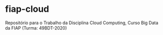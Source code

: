 # fiap-cloud
Repositório para o Trabalho da Disciplina Cloud Computing, Curso Big Data da FIAP (Turma: 49BDT-2020)
